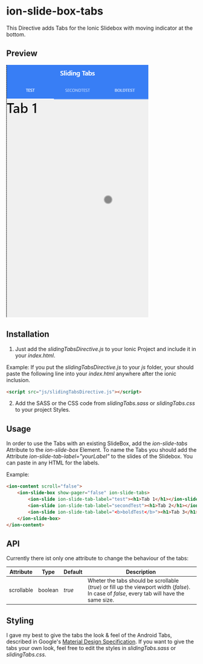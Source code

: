 # ion-slide-box-tabs
This Directive adds Tabs for the Ionic Slidebox with moving indicator at the bottom.

## Preview

![alt tag](/example/img/slideTabs.gif)

## Installation

1. Just add the *slidingTabsDirective.js* to your Ionic Project and include it in your *index.html*.

  Example:
  If you put the *slidingTabsDirective.js* to your *js* folder, your should paste the following line into your *index.html* anywhere after the ionic inclusion.

  ```html
  <script src="js/slidingTabsDirective.js"></script>
  ```

2. Add the SASS or the CSS code from *slidingTabs.sass* or *slidingTabs.css* to your project Styles.

## Usage

In order to use the Tabs with an existing SlideBox, add the *ion-slide-tabs* Attribute to the *ion-slide-box* Element.
To name the Tabs you should add the Attribute *ion-slide-tab-label="yourLabel"* to the slides of the Slidebox. You can paste in any HTML for the labels.

Example:
```html
<ion-content scroll="false">
    <ion-slide-box show-pager="false" ion-slide-tabs>
        <ion-slide ion-slide-tab-label="test"><h1>Tab 1</h1></ion-slide>
        <ion-slide ion-slide-tab-label="secondTest"><h1>Tab 2</h1></ion-slide>
        <ion-slide ion-slide-tab-label="<b>boldTest</b>"><h1>Tab 3</h1></ion-slide>
    </ion-slide-box>
</ion-content>
```

## API
Currently there ist only one attribute to change the behaviour of the tabs:


|Attribute|Type|Default|Description
|-----------|------|-------------|---------|
| scrollable | boolean | *true* | Wheter the tabs should be scrollable (*true*) or fill up the viewport width (*false*). In case of *false*, every tab will have the same size.


## Styling
I gave my best to give the tabs the look & feel of the Android Tabs, described in Google's [Material Design Specification](http://www.google.com/design/spec/components/tabs.html).
If you want to give the tabs your own look, feel free to edit the styles in *slidingTabs.sass* or *slidingTabs.css*.
